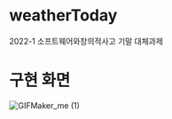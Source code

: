 # weatherToday
2022-1 소프트웨어와창의적사고 기말 대체과제

# 구현 화면

![GIFMaker_me (1)](https://github.com/www-spam/weatherToday/assets/102578109/e84b244e-6a69-410b-9925-7eb0a9a8ab82)
